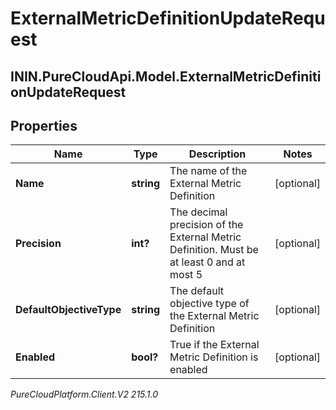 # ExternalMetricDefinitionUpdateRequest

## ININ.PureCloudApi.Model.ExternalMetricDefinitionUpdateRequest

## Properties

|Name | Type | Description | Notes|
|------------ | ------------- | ------------- | -------------|
| **Name** | **string** | The name of the External Metric Definition | [optional] |
| **Precision** | **int?** | The decimal precision of the External Metric Definition. Must be at least 0 and at most 5 | [optional] |
| **DefaultObjectiveType** | **string** | The default objective type of the External Metric Definition | [optional] |
| **Enabled** | **bool?** | True if the External Metric Definition is enabled | [optional] |



_PureCloudPlatform.Client.V2 215.1.0_
